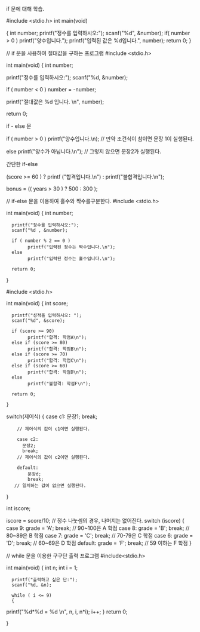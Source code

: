 if 문에 대해 학습.


#include <stdio.h>
int main(void)
  
{
int number;
printf("정수를 입력하시오:");
scanf("%d", &number);
if( number > 0 )
printf("양수입니다.");
printf("입력된 값은 %d입니다.", number);
return 0;
}


// if 문을 사용하여 절대값을 구하는 프로그램
#include <stdio.h>

int main(void)
{
  int number;
  
  printf("정수를 입력하시오:");
  scanf("%d, &number);
  
  if ( number < 0 )
        number = -number;
        
  printf("절대값은 %d 입니다. \n", number);
  
  return 0;
  
  
  
  
  
  if - else 문
  
  if ( number > 0 )
        printf("양수입니다.\n); // 만약 조건식이 참이면 문장 1이 실행된다.
        
  else
       printf("양수가 아닙니다.\n"); // 그렇지 않으면 문장2가 실행된다.
       
   
   
   간단한 if-else
   
  (score >= 60 ) ? printf ("합격입니다.\n") : printf("불합격입니다.\n");
  
  bonus = (( years > 30 ) ? 500 : 300 );
  
  
  // if-else 문을 이용하여 홀수와 짝수를구분한다.
  #include <stdio.h>
  
  int main(void)
  {
      int number;
      
      printf("정수를 입력하시오:");
      scanf("%d , &number);
      
      if ( number % 2 == 0 )
            printf("입력된 정수는 짝수입니다.\n");
      else
            printf("입력된 정수는 홀수입니다.\n");
            
      return 0;
   }
   
   #include <stdio.h>
   
   int main(void)
   {
      int score;
      
      printf("성적을 입력하시오: ");
      scanf("%d", &score);
      
      if (score >= 90)
            printf("합격: 학점A\n");
      else if (score >= 80)
            printf("합격: 학점B\n");
      else if (score >= 70)
            printf("합격: 학점C\n");
      else if (score >= 60)
            printf("합격: 학점D\n");
      else
            printf("불합격: 학점F\n");
            
      return 0;
      
    }
   
   switch(제어식)
   {
        case c1:
        문장1;
        break;
        
        // 제어식의 값이 c1이면 실행된다.
        
        case c2:
          문장2;
          break;
        // 제어식의 값이 c2이면 실행된다.
        
        default:
            문장d;
            break;
       // 일치하는 값이 없으면 실행된다.     
   }
  
  
  
  int iscore;
  
  iscore = score/10;  // 정수 나눗셈의 경우, 나머지는 없어진다.
  switch (iscore) {
        case 9: grade = 'A'; break; // 90~100은 A 학점
        case 8: grade = 'B'; break; // 80~89은 B 학점
        case 7: grade = 'C'; break; // 70-79은 C 학점
        case 6: grade = 'D'; break; // 60~69은 D 학점
        default: grade = 'F'; break; // 59 이하는 F 학점
}




// while 문을 이용한 구구단 출력 프로그램
#include<stdio.h>

int main(void)
{
      int n;
      int i = 1;
      
      printf("출력하고 싶은 단:");
      scanf("%d, &n);
      
      while ( i <= 9)
      { 
printf("%d*%d = %d \n", n, i, n*i);
i++;
}
 return 0;
 
 }
      
